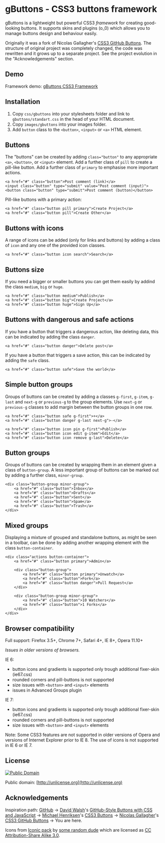 # gButtons - CSS3 buttons framework #

gButtons is a lightweight but powerful CSS3 *framework* for creating good-looking buttons.
It supports skins and plugins (o_0) which allows you to manage buttons design and behaviour easily.  

Originally it was a fork of Nicolas Gallagher's [CSS3 GitHub Buttons](https://github.com/necolas/css3-github-buttons).
The structure of original project was completely changed, the code was
rewritten and it grows up to a separate project.
See the project evolution in the "Acknowledgements" section.

## Demo ##

Framework demo: [gButtons CSS3 Framework](http://lab.aam.me/gbuttons#demo)

## Installation ##

 1. Copy `css/gbuttons` into your stylesheets folder and link to `gbuttons/standart.css` in the head of your HTML document.
 2. Copy `images/gbuttons` into your images folder.
 3. Add `button` class to the `<button>`, `<input>` or `<a>` HTML element.

## Buttons ##

The "buttons" can be created by adding `class="button"` to any appropriate 
`<a>`, `<button>`, or `<input>` element. Add a further class of `pill` to 
create a pill-like button. Add a further class of `primary` to emphasise 
more important actions.

    <a href="#" class="button">Post comment (link)</a>
    <input class="button" type="submit" value="Post comment (input)">
    <button class="button" type="submit">Post comment (button)</button>

Pill-like buttons with a primary action:

    <a href="#" class="button pill primary">Create Project</a>
    <a href="#" class="button pill">Create Other</a>

## Buttons with icons ##

A range of icons can be added (only for links and buttons) by adding a class 
of `icon` and any one of the provided icon classes.

    <a href="#" class="button icon search">Search</a>

## Buttons size ##

If you need a bigger or smaller buttons you can get them easily by addind the 
class `medium`, `big` or `huge`.

    <a href="#" class="button medium">Publish</a>
    <a href="#" class="button big">Create Project</a>
    <a href="#" class="button huge">Sign Up</a>

## Buttons with dangerous and safe actions ##

If you have a button that triggers a dangerous action, like deleting data, 
this can be indicated by adding the class `danger`.

    <a href="#" class="button danger">Delete post</a>

If you have a button that triggers a save action, this can be indicated by 
adding the `safe` class.

    <a href="#" class="button safe">Save the world</a>

## Simple button groups ##

Groups of buttons can be created by adding a classes 
`g-first`, `g-item`, `g-last` and `next-g` or `previous-g` to the group 
elements. Use `next-g` or `previous-g` classes to add margin between the
button groups in one row.

    <a href="#" class="button safe g-first">+</a>
    <a href="#" class="button danger g-last next-g">-</a>

    <a href="#" class="button icon pin g-first">Publish</a>
    <a href="#" class="button icon edit g-item">Edit</a>
    <a href="#" class="button icon remove g-last">Delete</a>

## Button groups ##

Groups of buttons can be created by wrapping them in an element given a class 
of `button-group`. A less important group of buttons can be marked out by adding 
a further class, `minor-group`.

    <div class="button-group minor-group">
        <a href="#" class="button">Inbox</a>
        <a href="#" class="button">Drafts</a>
        <a href="#" class="button">Sent</a>
        <a href="#" class="button">Spam</a>
        <a href="#" class="button">Trash</a>
    </div>

## Mixed groups ##

Displaying a mixture of grouped and standalone buttons, as might be seen in a 
toolbar, can be done by adding another wrapping element with the class `button-container`.

    <div class="actions button-container">
        <a href="#" class="button primary">Admin</a>

        <div class="button-group">
            <a href="#" class="button primary">Unwatch</a>
            <a href="#" class="button">Fork</a>
            <a href="#" class="button danger">Pull Request</a>
        </div>

        <div class="button-group minor-group">
            <a href="#" class="button">10 Watchers</a>
            <a href="#" class="button">1 Forks</a>
        </div>
    </div>

## Browser compatibility ##

Full support: Firefox 3.5+, Chrome 7+, Safari 4+, IE 8+, Opera 11.10+

*Issues in older versions of browsers.*

IE 6:
*    button icons and gradients is supported only trough additional fixer-skin (ie67.css)
*    rounded corners and pill-buttons is not supported
*    size issues with `<button>` and `<input>` elements
*    issues in Advanced Groups plugin

IE 7:
*    button icons and gradients is supported only trough additional fixer-skin (ie67.css)
*    rounded corners and pill-buttons is not supported
*    size issues with `<button>` and `<input>` elements


Note: Some CSS3 features are not supported in older versions of Opera and 
versions of Internet Explorer prior to IE 8.
The use of icons is not supported in IE 6 or IE 7.

## License ##

<a rel="license" href="http://creativecommons.org/publicdomain/mark/1.0/">
<img src="http://i.creativecommons.org/p/mark/1.0/88x31.png" 
style="border-style: none;" alt="Public Domain" /></a>

Public domain: [http://unlicense.org](http://unlicense.org)

## Acknowledgements ##

Inspiration path:
[GitHub](http://github.com) → [David Walsh](http://davidwalsh.name)'s [GitHub-Style Buttons with CSS and JavaScript](http://davidwalsh.name/github-css) → 
[Michael Henriksen](http://michaelhenriksen.dk)'s [CSS3 Buttons](http://github.com/michenriksen/css3buttons) → 
[Nicolas Gallagher](nicolasgallagher.com)'s [CSS3 GitHub Buttons](https://github.com/necolas/css3-github-buttons) → 
You are here.

Icons from [Iconic pack](http://somerandomdude.com/projects/iconic/) by 
[some random dude](http://somerandomdude.com/) which are licensed as 
[CC Attribution-Share Alike 3.0](http://creativecommons.org/licenses/by-sa/3.0/us/).
